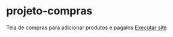 # projeto-compras
 Tela de compras para adicionar produtos e pagalos
<a href="https://erick-caua.github.io/projeto-compras/" target="_blank">Executar site</a>
